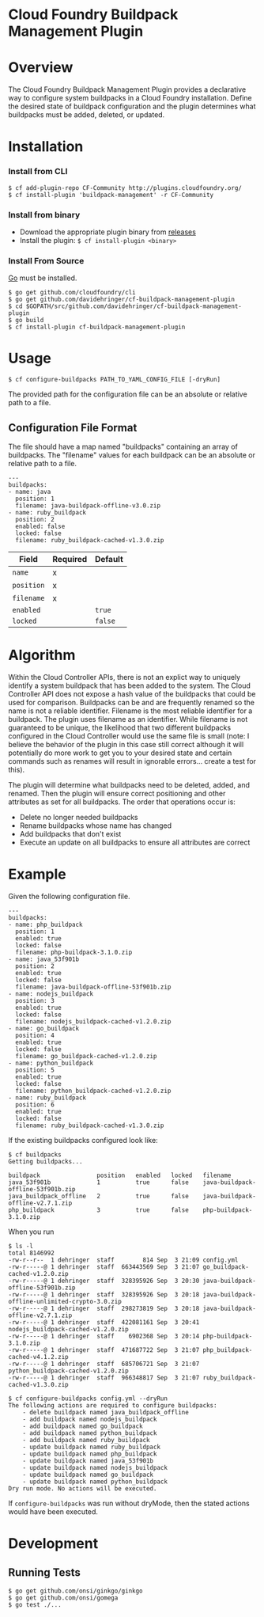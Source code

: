 Cloud Foundry Buildpack Management Plugin
==================

# Overview

The Cloud Foundry Buildpack Management Plugin provides a declarative way to configure system buildpacks 
in a Cloud Foundry installation. Define the desired state of buildpack configuration and the plugin
determines what buildpacks must be added, deleted, or updated.

# Installation

### Install from CLI

```
$ cf add-plugin-repo CF-Community http://plugins.cloudfoundry.org/
$ cf install-plugin 'buildpack-management' -r CF-Community
```
### Install from binary

- Download the appropriate plugin binary from [releases](https://github.com/davidehringer/cf-buildpack-management-plugin/releases)
- Install the plugin: `$ cf install-plugin <binary>`

### Install From Source

[Go](http://golang.org/dl/) must be installed.

```
$ go get github.com/cloudfoundry/cli
$ go get github.com/davidehringer/cf-buildpack-management-plugin
$ cd $GOPATH/src/github.com/davidehringer/cf-buildpack-management-plugin
$ go build
$ cf install-plugin cf-buildpack-management-plugin
```

# Usage

```
$ cf configure-buildpacks PATH_TO_YAML_CONFIG_FILE [-dryRun] 
```

The provided path for the configuration file can be an absolute or relative path to a file.

## Configuration File Format

The file should have a map named "buildpacks" containing an array of buildpacks. The "filename" 
values for each buildpack can be an absolute or relative path to a file.

```
---
buildpacks:
- name: java
  position: 1
  filename: java-buildpack-offline-v3.0.zip
- name: ruby_buildpack
  position: 2
  enabled: false
  locked: false
  filename: ruby_buildpack-cached-v1.3.0.zip
```

Field      | Required | Default
-----------|----------|--------
`name`     | x        |
`position` | x        |
`filename` | x        |
`enabled`  |          | `true`
`locked`   |          | `false`

# Algorithm

Within the Cloud Controller APIs, there is not an explict way to uniquely identify a system buildpack that has been
added to the system. The Cloud Controller API does not expose a hash value of the buildpacks that could be used for comparison.
Buildpacks can be and are frequently renamed so the name is not a reliable identifier. Filename is the most reliable identifier
for a buildpack. The plugin uses filename as an identifier. While filename is not guaranteed to be unique, the likelihood that 
two different buildpacks configured in the Cloud Controller would use the same file is small (note: I believe the behavior of the
plugin in this case still correct although it will potentially do more work to get you to your desired state and certain commands such as renames will result in ignorable errors... create a test for this).

The plugin will determine what buildpacks need to be deleted, added, and renamed. Then the plugin will ensure correct positioning and other attributes as set for all buildpacks. The order that operations occur is:
* Delete no longer needed buildpacks
* Rename buildpacks whose name has changed
* Add buildpacks that don't exist
* Execute an update on all buildpacks to ensure all attributes are correct

# Example

Given the following configuration file.

```
---
buildpacks:
- name: php_buildpack
  position: 1
  enabled: true
  locked: false
  filename: php-buildpack-3.1.0.zip
- name: java_53f901b
  position: 2
  enabled: true
  locked: false
  filename: java-buildpack-offline-53f901b.zip
- name: nodejs_buildpack
  position: 3
  enabled: true
  locked: false
  filename: nodejs_buildpack-cached-v1.2.0.zip 
- name: go_buildpack
  position: 4
  enabled: true
  locked: false
  filename: go_buildpack-cached-v1.2.0.zip
- name: python_buildpack
  position: 5
  enabled: true
  locked: false
  filename: python_buildpack-cached-v1.2.0.zip 
- name: ruby_buildpack
  position: 6
  enabled: true
  locked: false
  filename: ruby_buildpack-cached-v1.3.0.zip
```
If the existing buildpacks configured look like:
```
$ cf buildpacks
Getting buildpacks...

buildpack                position   enabled   locked   filename   
java_53f901b             1          true      false    java-buildpack-offline-53f901b.zip   
java_buildpack_offline   2          true      false    java-buildpack-offline-v2.7.1.zip   
php_buildpack            3          true      false    php-buildpack-3.1.0.zip   
```

When you run 
```
$ ls -l
total 8146992
-rw-r--r--  1 dehringer  staff        814 Sep  3 21:09 config.yml
-rw-r-----@ 1 dehringer  staff  663443569 Sep  3 21:07 go_buildpack-cached-v1.2.0.zip
-rw-r-----@ 1 dehringer  staff  328395926 Sep  3 20:30 java-buildpack-offline-53f901b.zip
-rw-r-----@ 1 dehringer  staff  328395926 Sep  3 20:18 java-buildpack-offline-unlimited-crypto-3.0.zip
-rw-r-----@ 1 dehringer  staff  298273819 Sep  3 20:18 java-buildpack-offline-v2.7.1.zip
-rw-r-----@ 1 dehringer  staff  422081161 Sep  3 20:41 nodejs_buildpack-cached-v1.2.0.zip
-rw-r-----@ 1 dehringer  staff    6902368 Sep  3 20:14 php-buildpack-3.1.0.zip
-rw-r-----@ 1 dehringer  staff  471687722 Sep  3 21:07 php_buildpack-cached-v4.1.2.zip
-rw-r-----@ 1 dehringer  staff  685706721 Sep  3 21:07 python_buildpack-cached-v1.2.0.zip
-rw-r-----@ 1 dehringer  staff  966348817 Sep  3 21:07 ruby_buildpack-cached-v1.3.0.zip

$ cf configure-buildpacks config.yml --dryRun
The following actions are required to configure buildpacks:
	- delete buildpack named java_buildpack_offline
	- add buildpack named nodejs_buildpack
	- add buildpack named go_buildpack
	- add buildpack named python_buildpack
	- add buildpack named ruby_buildpack
	- update buildpack named ruby_buildpack
	- update buildpack named php_buildpack
	- update buildpack named java_53f901b
	- update buildpack named nodejs_buildpack
	- update buildpack named go_buildpack
	- update buildpack named python_buildpack
Dry run mode. No actions will be executed.
```
If `configure-buildpacks` was run without dryMode, then the stated actions would have been executed.

# Development

## Running Tests

```
$ go get github.com/onsi/ginkgo/ginkgo
$ go get github.com/onsi/gomega
$ go test ./...
```